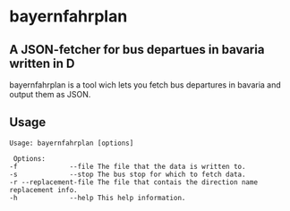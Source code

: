 bayernfahrplan
==============

A JSON-fetcher for bus departues in bavaria written in D 
---------------------------------------------

bayernfahrplan is a tool wich lets you fetch bus departures in bavaria and
output them as JSON.

Usage
-----

```
Usage: bayernfahrplan [options]

 Options:
-f             --file The file that the data is written to.
-s             --stop The bus stop for which to fetch data.
-r --replacement-file The file that contais the direction name replacement info.
-h             --help This help information.
```